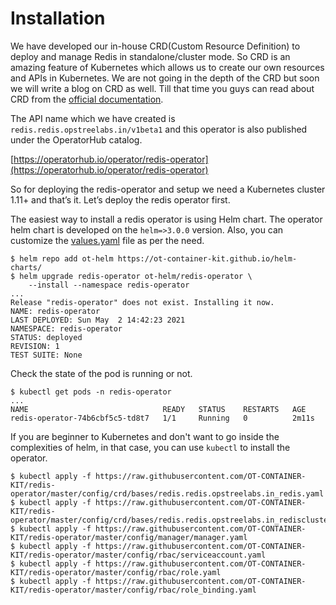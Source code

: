 # Installation

We have developed our in-house CRD(Custom Resource Definition) to deploy and manage Redis in standalone/cluster mode. So CRD is an amazing feature of Kubernetes which allows us to create our own resources and APIs in Kubernetes. We are not going in the depth of the CRD but soon we will write a blog on CRD as well. Till that time you guys can read about CRD from the [official documentation](https://kubernetes.io/docs/concepts/extend-kubernetes/api-extension/custom-resources/).

The API name which we have created is `redis.redis.opstreelabs.in/v1beta1` and this operator is also published under the OperatorHub catalog.

[https://operatorhub.io/operator/redis-operator](https://operatorhub.io/operator/redis-operator)

So for deploying the redis-operator and setup we need a Kubernetes cluster 1.11+ and that’s it. Let’s deploy the redis operator first.

The easiest way to install a redis operator is using Helm chart. The operator helm chart is developed on the `helm=>3.0.0` version. Also, you can customize the [values.yaml](https://github.com/OT-CONTAINER-KIT/helm-charts/blob/main/charts/redis-operator/values.yaml) file as per the need.

```shell
$ helm repo add ot-helm https://ot-container-kit.github.io/helm-charts/
$ helm upgrade redis-operator ot-helm/redis-operator \
    --install --namespace redis-operator
...
Release "redis-operator" does not exist. Installing it now.
NAME: redis-operator
LAST DEPLOYED: Sun May  2 14:42:23 2021
NAMESPACE: redis-operator
STATUS: deployed
REVISION: 1
TEST SUITE: None
```

Check the state of the pod is running or not.

```shell
$ kubectl get pods -n redis-operator
...
NAME                              READY   STATUS    RESTARTS   AGE
redis-operator-74b6cbf5c5-td8t7   1/1     Running   0          2m11s
```

If you are beginner to Kubernetes and don't want to go inside the complexities of helm, in that case, you can use `kubectl` to install the operator.

```shell
$ kubectl apply -f https://raw.githubusercontent.com/OT-CONTAINER-KIT/redis-operator/master/config/crd/bases/redis.redis.opstreelabs.in_redis.yaml
$ kubectl apply -f https://raw.githubusercontent.com/OT-CONTAINER-KIT/redis-operator/master/config/crd/bases/redis.redis.opstreelabs.in_redisclusters.yaml
$ kubectl apply -f https://raw.githubusercontent.com/OT-CONTAINER-KIT/redis-operator/master/config/manager/manager.yaml
$ kubectl apply -f https://raw.githubusercontent.com/OT-CONTAINER-KIT/redis-operator/master/config/rbac/serviceaccount.yaml
$ kubectl apply -f https://raw.githubusercontent.com/OT-CONTAINER-KIT/redis-operator/master/config/rbac/role.yaml
$ kubectl apply -f https://raw.githubusercontent.com/OT-CONTAINER-KIT/redis-operator/master/config/rbac/role_binding.yaml
```
